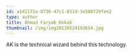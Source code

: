 ```yaml
---
id: a1d1172a-8736-47c1-831d-3e508729fee2
type: author
title: Ahmad Faryab Kokab
thumbnail: /img/img20230524193654.jpg
---
```

AK is the technical wizard behind this technology.